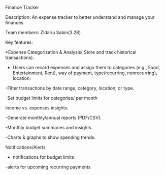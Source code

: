 Finance Tracker 

 

Description: An expense tracker to better understand and manage your finances 

Team members: ZIdariu Sabin(3.2B) 

Key features: 
 

*Expense Categorization & Analysis( Store and track historical transactions). 

   - Users can record expenses and assign them to categories (e.g., Food, Entertainment, Rent), way of payment, type(recurring, nonrecurring), location. 

   -Filter transactions by date range, category, location, or type. 

-Set budget limits for categories/ per month 

Income vs. expenses insights. 

   -Generate monthly/annual reports (PDF/CSV). 

   -Monthly budget summaries and insights. 

   -Charts & graphs to show spending trends. 

Notifications/Alerts 

   - notifications for budget limits  

   -alerts for upcoming recurring payments 

 

 

 
